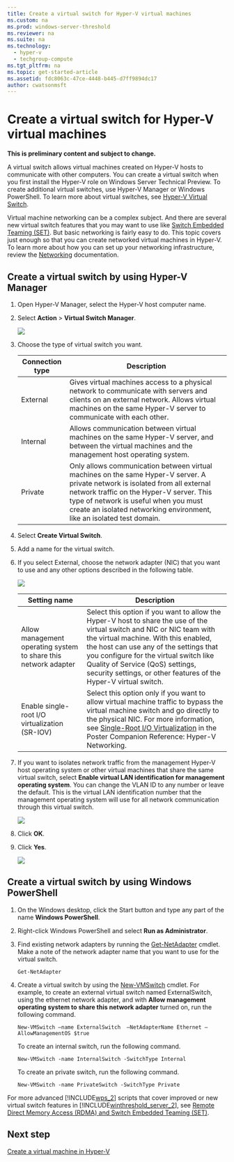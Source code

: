 ```yaml
---
title: Create a virtual switch for Hyper-V virtual machines
ms.custom: na
ms.prod: windows-server-threshold
ms.reviewer: na
ms.suite: na
ms.technology: 
  - hyper-v
  - techgroup-compute
ms.tgt_pltfrm: na
ms.topic: get-started-article
ms.assetid: fdc8063c-47ce-4448-b445-d7ff9894dc17
author: cwatsonmsft
---
```

# Create a virtual switch for Hyper-V virtual machines
**This is preliminary content and subject to change.**  
  
A virtual switch allows virtual machines created on Hyper\-V hosts to communicate with other computers. You can create a virtual switch when you first install the Hyper\-V role on Windows Server Technical Preview. To create additional virtual switches, use Hyper\-V Manager or Windows PowerShell. To learn more about virtual switches, see [Hyper-V Virtual Switch]().  
  
Virtual machine networking can be a complex subject. And there are several new virtual switch features that you may want to use like [Switch Embedded Teaming (SET)](#bkmk_sswitchembedded). But basic networking is fairly easy to do. This topic covers just enough so that you can create networked virtual machines in Hyper\-V. To learn more about how you can set up your networking infrastructure, review the [Networking]() documentation.   
  
## <a name="BKMK_HyperVMan"></a>Create a virtual switch by using Hyper\-V Manager  
  
1.  Open Hyper\-V Manager, select the Hyper\-V host computer name.  
  
2.  Select **Action** > **Virtual Switch Manager**.  
  
    ![](media/Hyper-V-Action-VSwitchManager.png)  
  
3.  Choose the type of virtual switch you want.  
  
    |Connection type|Description|  
    |-------------------|---------------|  
    |External|Gives virtual machines access to a physical network to communicate with servers and clients on an external network. Allows virtual machines on the same Hyper\-V server to communicate with each other.|  
    |Internal|Allows communication between virtual machines on the same Hyper\-V server, and between the virtual machines and the management host operating system.|  
    |Private|Only allows communication between virtual machines on the same Hyper\-V server. A private network is isolated from all external network traffic on the Hyper\-V server. This type of network is useful when you must create an isolated networking environment, like an isolated test domain.|  
  
4.  Select **Create Virtual Switch**.  
  
5.  Add a name for the virtual switch.  
  
6.  If you select External, choose the network adapter \(NIC\) that you want to use and any other options described in the following table.  
  
    ![](media/Hyper-V-NewVSwitch-ExternalOptions.png)  
  
    |Setting name|Description|  
    |----------------|---------------|  
    |Allow management operating system to share this network adapter|Select this option if you want to allow the Hyper\-V host to share the use of the virtual switch and NIC or NIC team with the virtual machine. With this enabled, the host can use any of the settings that you configure for the virtual switch like Quality of Service \(QoS\) settings, security settings, or other features of the Hyper\-V virtual switch.|  
    |Enable single\-root I\/O virtualization \(SR\-IOV\)|Select this option only if  you want to allow virtual machine traffic to bypass the virtual machine switch and go directly to the physical NIC. For more information, see [Single-Root I/O Virtualization](https://technet.microsoft.com/library/dn641211.aspx#Sec4) in the Poster Companion Reference: Hyper\-V Networking.|  
  
7.  If you want to isolates network traffic from the management Hyper\-V host operating system or other virtual machines that share the same virtual switch, select **Enable virtual LAN identification for management operating system**. You can change the VLAN ID to any number or leave the default. This is the virtual LAN identification number that the management operating system will use for all network communication through this virtual switch.  
  
    ![](media/Hyper-V-NewSwitch-VLAN.png)  
  
8.  Click **OK**.  
  
9. Click **Yes**.  
  
    ![](media/Hyper-V-NewVSwitch-DisruptNetwork.png)  
  
## <a name="BKMK_WPS"></a>Create a virtual switch by using Windows PowerShell  
  
1.  On the Windows desktop, click the Start button and type any part of the name **Windows PowerShell**.  
  
2.  Right\-click Windows PowerShell and select **Run as Administrator**.  
  
3.  Find existing network adapters by running the [Get-NetAdapter](http://technet.microsoft.com/library/jj130867.aspx) cmdlet. Make a note of the network adapter name that you want to use for the virtual switch.  
  
    ```  
    Get-NetAdapter  
    ```  
  
4.  Create a virtual switch by using the [New-VMSwitch](http://technet.microsoft.com/library/hh848455.aspx) cmdlet. For example, to create an external virtual switch named ExternalSwitch, using the ethernet network adapter, and with **Allow management operating system to share this network adapter** turned on, run the following command.  
  
    ```  
    New-VMSwitch –name ExternalSwitch  –NetAdapterName Ethernet –AllowManagementOS $true  
    ```  
  
    To create an internal switch, run the following command.  
  
    ```  
    New-VMSwitch -name InternalSwitch -SwitchType Internal  
    ```  
  
    To create an private switch, run the following command.  
  
    ```  
    New-VMSwitch -name PrivateSwitch -SwitchType Private  
    ```  
  
For more advanced [!INCLUDE[wps_2](includes/wps_2_md.md)] scripts that cover improved or new virtual switch features in [!INCLUDE[winthreshold_server_2](includes/winthreshold_server_2_md.md)], see [Remote Direct Memory Access &#40;RDMA&#41; and Switch Embedded Teaming &#40;SET&#41;]().  
  
## Next step  
[Create a virtual machine in Hyper-V](Create-a-virtual-machine-in-Hyper-V.md)  
  

